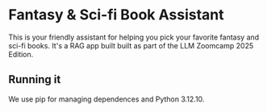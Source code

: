 # Fantasy & Sci-fi Book Assistant

This is your friendly assistant for helping you pick your favorite fantasy and sci-fi books. It's a RAG app built built as part of the LLM Zoomcamp 2025 Edition.

## Running it

We use pip for managing dependences and Python 3.12.10.


